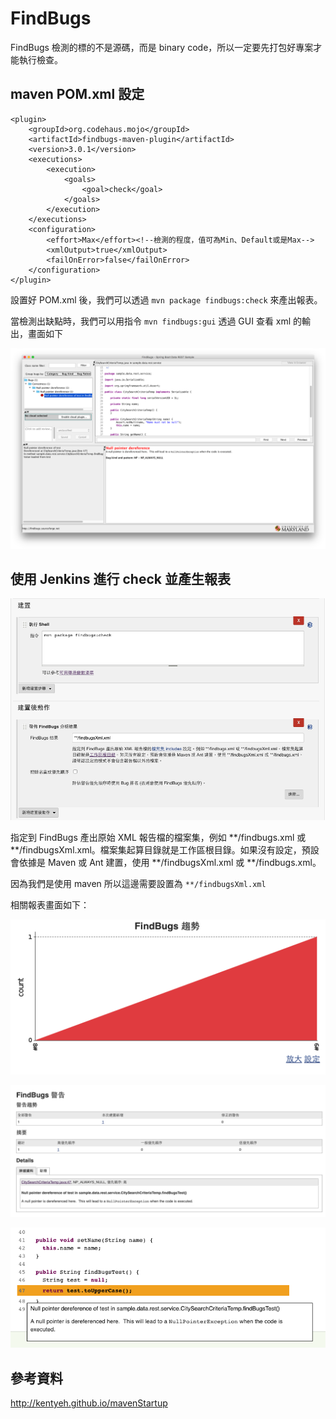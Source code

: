 # FindBugs

FindBugs 檢測的標的不是源碼，而是 binary code，所以一定要先打包好專案才能執行檢查。


## maven POM.xml 設定

```
<plugin>
    <groupId>org.codehaus.mojo</groupId>
    <artifactId>findbugs-maven-plugin</artifactId>
    <version>3.0.1</version>
    <executions>
        <execution>
            <goals>
                <goal>check</goal>
            </goals>
        </execution>
    </executions>
    <configuration>
        <effort>Max</effort><!--檢測的程度，值可為Min、Default或是Max-->
        <xmlOutput>true</xmlOutput>
        <failOnError>false</failOnError>
    </configuration>
</plugin>
```

設置好 POM.xml 後，我們可以透過 `mvn package findbugs:check` 來產出報表。

當檢測出缺點時，我們可以用指令 `mvn findbugs:gui` 透過 GUI 查看 xml 的輸出，畫面如下

![](assets/README-5be96.png)


## 使用 Jenkins 進行 check 並產生報表

![](assets/README-9ec9c.png)

指定到 FindBugs 產出原始 XML 報告檔的檔案集，例如 **/findbugs.xml 或 **/findbugsXml.xml。檔案集起算目錄就是工作區根目錄。如果沒有設定，預設會依據是 Maven 或 Ant 建置，使用 **/findbugsXml.xml 或 **/findbugs.xml。

因為我們是使用 maven 所以這邊需要設置為 `**/findbugsXml.xml`

相關報表畫面如下：

![](assets/README-05b4b.png)

![](assets/README-bafe1.png)

![](assets/README-f2f6d.png)

## 參考資料

<http://kentyeh.github.io/mavenStartup>

